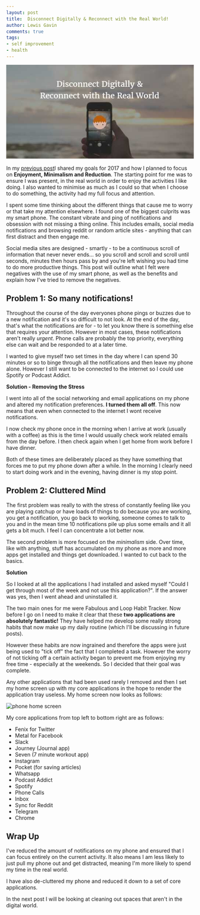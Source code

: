 ```yaml
--- 
layout: post 
title:  Disconnect Digitally & Reconnect with the Real World!
author: Lewis Gavin 
comments: true 
tags: 
- self improvement
- health
---
```


![Disconnect Digitally & Reconnect with the Real World](../images/break_phone_habit.jpg)

In my [previous post](http://www.lewisgavin.co.uk/Goals-2017/)I shared my goals for 2017 and how I planned to focus on **Enjoyment, Minimalism and Reduction**. The starting point for me was to ensure I was present, in the real world in order to enjoy the activities I like doing. I also wanted to minimise as much as I could so that when I choose to do something, the activity had my full focus and attention.

I spent some time thinking about the different things that cause me to worry or that take my attention elsewhere. I found one of the biggest culprits was my smart phone. The constant vibrate and ping of notifications and obsession with not missing a thing online. This includes emails, social media notifications and browsing reddit or random article sites - anything that can first distract and then engage me.

Social media sites are designed - smartly - to be a continuous scroll of information that never never ends... so you scroll and scroll and scroll until seconds, minutes then hours pass by and you're left wishing you had time to do more productive things. This post will outline what I felt were negatives with the use of my smart phone, as well as the benefits and explain how I've tried to remove the negatives.

## Problem 1: So many notifications!

Throughout the course of the day everyones phone pings or buzzes due to a new notification and it's so difficult to not look. At the end of the day, that's what the notifications are for - to let you know there is something else that requires your attention. However in most cases, these notifications aren't really *urgent*. Phone calls are probably the top priority, everything else can wait and be responded to at a later time.

I wanted to give myself two set times in the day where I can spend 30 minutes or so to binge through all the notifications and then leave my phone alone. However I still want to be connected to the internet so I could use Spotify or Podcast Addict. 

**Solution - Removing the Stress**

I went into all of the social networking and email applications on my phone and altered my notification preferences. **I turned them all off**. This now means that even when connected to the internet I wont receive notifications. 

I now check my phone once in the morning when I arrive at work (usually with a coffee) as this is the time I would usually check work related emails from the day before. I then check again when I get home from work before I have dinner. 

Both of these times are deliberately placed as they have something that forces me to put my phone down after a while. In the morning I clearly need to start doing work and in the evening, having dinner is my stop point.

## Problem 2: Cluttered Mind

The first problem was really to with the stress of constantly feeling like you are playing catchup or have loads of things to do because you are working, you get a notification, you go back to working, someone comes to talk to you and in the mean time 10 notifications pile up plus some emails and it all gets a bit much. I feel I can concentrate a lot better now.

The second problem is more focused on the *minimalism* side. Over time, like with anything, stuff has accumulated on my phone as more and more apps get installed and things get downloaded. I wanted to cut back to the basics.

**Solution**

So I looked at all the applications I had installed and asked myself "Could I get through most of the week and not use this application?". If the answer was yes, then I went ahead and uninstalled it.

The two main ones for me were Fabulous and Loop Habit Tracker. Now before I go on I need to make it clear that these **two applications are absolutely fantastic!** They have helped me develop some really strong habits that now make up my daily routine (which I'll be discussing in future posts).

However these habits are now ingrained and therefore the apps were just being used to "tick off" the fact that I completed a task. However the worry of not ticking off a certain activity began to prevent me from enjoying my free time - especially at the weekends. So I decided that their goal was complete.

Any other applications that had been used rarely I removed and then I set my home screen up with my core applications in the hope to render the application tray useless. My home screen now looks as follows:

![phone home screen](../images/home_screen.jpg)

My core applications from top left to bottom right are as follows:

- Fenix for Twitter
- Metal for Facebook
- Slack
- Journey (Journal app)
- Seven (7 minute workout app)
- Instagram
- Pocket (for saving articles)
- Whatsapp
- Podcast Addict
- Spotify
- Phone Calls
- Inbox
- Sync for Reddit
- Telegram
- Chrome

## Wrap Up

I've reduced the amount of notifications on my phone and ensured that I can focus entirely on the current activity. It also means I am less likely to just pull my phone out and get distracted, meaning I'm more likely to spend my time in the real world.

I have also de-cluttered my phone and reduced it down to a set of core applications.

In the next post I will be looking at cleaning out spaces that aren't in the digital world.
